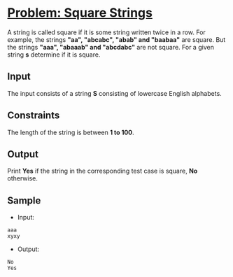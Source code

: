 # [Problem: Square Strings](https://my.newtonschool.co/playground/code/5kkukw4j0otd)

A string is called square if it is some string written twice in a row. For example, the strings **"aa", "abcabc", "abab" and "baabaa"** are square. But the strings **"aaa", "abaaab" and "abcdabc"** are not square. For a given string **s** determine if it is square.

## Input

The input consists of a string **S** consisting of lowercase English alphabets.

## Constraints

The length of the string is between **1 to 100**.

## Output

Print **Yes** if the string in the corresponding test case is square, **No** otherwise.

## Sample

- Input:
```
aaa
xyxy
```

- Output:
```
No
Yes
```

